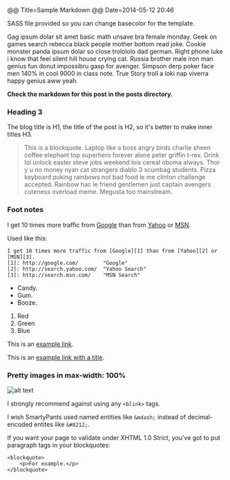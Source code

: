 @@ Title=Sample Markdown
@@ Date=2014-05-12 20:46

SASS file provided so you can change basecolor for the template.

Gag ipsum dolar sit amet basic math unsave bra female monday. Geek on games search rebecca black people mother bottom read joke. Cookie monster panda ipsum dolar so close trolololo dad german. Right phone luke i know that feel silent hill house crying cat. Russia brother male iron man genius fun donut impossibru gasp for avenger. Simpson derp poker face men 140% in cool 9000 in class note. True Story troll a loki nap viverra happy genius aww yeah.

**Check the markdown for this post in the posts directory.**

### Heading 3

The blog title is H1, the title of the post is H2, so it's better to make inner titles H3.

> This is a blockquote. Laptop like a boss angry birds charlie sheen coffee elephant top superhero forever alone peter griffin t-rex. Drink lol unlock easter steve jobs weekend lois cereal oboma always. Thor y u no money nyan cat strangers diablo 3 scumbag students. Pizza keyboard puking rainbows not bad food le me clinton challenge accepted. Rainbow hac le friend gentlemen just captain avengers cuteness overload meme. Megusta too mainstream.

### Foot notes

I get 10 times more traffic from [Google][1] than from [Yahoo][2] or [MSN][3].

[1]: http://google.com/        "Google"
[2]: http://search.yahoo.com/  "Yahoo Search"
[3]: http://search.msn.com/    "MSN Search"

Used like this:

	I get 10 times more traffic from [Google][1] than from [Yahoo][2] or [MSN][3].
	[1]: http://google.com/        "Google"
	[2]: http://search.yahoo.com/  "Yahoo Search"
	[3]: http://search.msn.com/    "MSN Search"

*   Candy.
*   Gum.
*   Booze.

1.  Red
2.  Green
3.  Blue

This is an [example link](http://example.com/).

This is an [example link with a title](http://example.com/ "With a Title").

### Pretty images in max-width: 100%

![alt text](http://res.cloudinary.com/demo/image/upload/sample.jpg "Title")

I strongly recommend against using any `<blink>` tags.

I wish SmartyPants used named entities like `&mdash;`
instead of decimal-encoded entites like `&#8212;`.

If you want your page to validate under XHTML 1.0 Strict,
you've got to put paragraph tags in your blockquotes:

    <blockquote>
        <p>For example.</p>
    </blockquote>